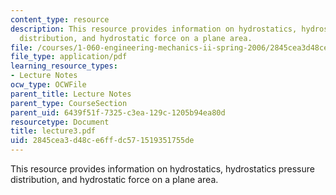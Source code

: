 ```yaml
---
content_type: resource
description: This resource provides information on hydrostatics, hydrostatics pressure
  distribution, and hydrostatic force on a plane area.
file: /courses/1-060-engineering-mechanics-ii-spring-2006/2845cea3d48ce6ffdc571519351755de_lecture3.pdf
file_type: application/pdf
learning_resource_types:
- Lecture Notes
ocw_type: OCWFile
parent_title: Lecture Notes
parent_type: CourseSection
parent_uid: 6439f51f-7325-c3ea-129c-1205b94ea80d
resourcetype: Document
title: lecture3.pdf
uid: 2845cea3-d48c-e6ff-dc57-1519351755de
---
```

This resource provides information on hydrostatics, hydrostatics pressure distribution, and hydrostatic force on a plane area.